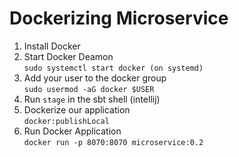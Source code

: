 # Dockerizing Microservice
1. Install Docker
2. Start Docker Deamon\
`sudo systemctl start docker (on systemd)`
3. Add your user to the docker group\
`sudo usermod -aG docker $USER`
4. Run `stage` in the sbt shell (intellij)
5. Dockerize our application\
`docker:publishLocal`
6. Run Docker Application\
`docker run -p 8070:8070 microservice:0.2`
